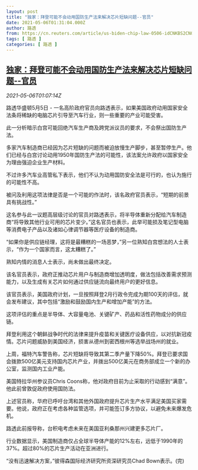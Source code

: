 ```yaml
---
layout: post
title: "独家：拜登可能不会动用国防生产法来解决芯片短缺问题--官员"
date: 2021-05-06T01:31:04.000Z
author: 路透
from: https://cn.reuters.com/article/us-biden-chip-law-0506-idCNKBS2CN02L
tags: [ 路透 ]
categories: [ 路透 ]
---
```

<!--1620264664000-->
[独家：拜登可能不会动用国防生产法来解决芯片短缺问题--官员](https://cn.reuters.com/article/us-biden-chip-law-0506-idCNKBS2CN02L)
------

<div>
<div><i>2021-05-06T01:07:14Z</i></div><p>路透华盛顿5月5日 - 一名高阶政府官员向路透表示，如果美国政府动用国家安全法条将稀缺的电脑芯片引导至汽车行业，则一些重要的产业可能受害。</p><p>此一分析暗示白宫可能回绝汽车生产商及跨党派议员的要求，不会祭出国防生产法。</p><p>多家汽车制造商已经因为芯片短缺的问题而被迫放慢生产脚步，甚至暂停生产。他们已经与白宫讨论动用1950年国防生产法的可能性，该法案允许政府以国家安全为理由强迫企业生产材料。</p><p>不过许多汽车业高管私下表示，他们不认为动用国防安全法是可行的，也认为施行的可能性不高。</p><p>被问及利用这项法律是否是一个可能的作法时，该名政府官员表示，“短期的前景具有挑战性。”</p><p>这名参与此一议题高层级讨论的官员对路透表示，将半导体重新分配给汽车制造商“将导致其他行业可用的芯片变少。”这名官员也表示，此举可能损及笔记型电脑等消费电子产品以及诸如心律调节器等医疗设备的制造商。</p><p>“如果你是供应链经理，这将是最糟糕的一场恶梦，”另一位熟知白宫想法的人士表示，“作为一个国家而言，这太糟糕了。”</p><p>熟知内情的消息人士表示，尚未做出最终决定。</p><p>该名官员表示，政府正推动芯片用户与制造商增加透明度，做法包括改善需求预测能力，以及生成有关芯片如何通过供应链流向最终用户的更好信息。</p><p>该官员表示，美国政府计划，一旦按照拜登2月行政令完成为期100天的评估，就会发布建议，其中包括“激励和鼓励国内生产和增加产能”的方法。</p><p>这项评估的重点是半导体、大容量电池、关键矿产、药品和活性药物成分的供应链。</p><p>拜登利用这个朝鲜战争时代的法律来提升疫苗和关键医疗设备供应，以对抗新冠疫情。芯片问题威胁到美国经济，损害从德州到密西根州等选举战场州的就业。</p><p>上周，福特汽车警告称，芯片短缺将导致其第二季产量下降50%。拜登已要求国会拨款500亿美元支持国内芯片产业，并拨出500亿美元在商务部成立一个新的办公室，监测国内工业产能。</p><p>美国特拉华州参议员Chris Coons称，他对政府目前为止采取的行动感到“满意”。他此前曾敦促政府使用国防法。</p><p>上述官员称，华府已呼吁台湾和其他外国政府提升芯片生产水平满足美国买家需要。他说，政府正在考虑各种监管选项，并可能签订多方协议，以避免未来爆发危机。</p><p>路透此前报导称，台积电考虑未来在美国亚利桑那州兴建更多芯片厂。</p><p>行业数据显示，美国制造商仅占全球半导体产能的12%左右，远低于1990年的37%。超过80%的芯片生产活动在亚洲进行。</p><p>“没有迅速解决方案，”彼得森国际经济研究所资深研究员Chad Bown表示。(完)</p>
</div>
